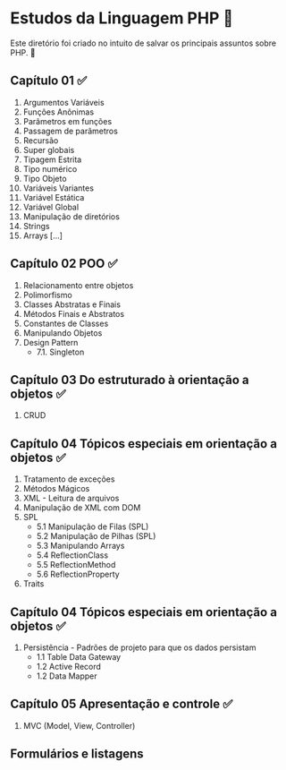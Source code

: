 # Estudos da Linguagem PHP :bookmark:

Este diretório foi criado no intuito de salvar os principais assuntos sobre PHP. :notebook:

## Capítulo 01  :white_check_mark:

1. Argumentos Variáveis
2. Funções Anônimas
3. Parâmetros em funções
4. Passagem de parâmetros
5. Recursão
6. Super globais
7. Tipagem Estrita
8. Tipo numérico
9. Tipo Objeto
10. Variáveis Variantes
11. Variável Estática
12. Variável Global
13. Manipulação de diretórios
13. Strings
14. Arrays [...]


## Capítulo 02 POO :white_check_mark:

1. Relacionamento entre objetos
2. Polimorfismo
3. Classes Abstratas e Finais
4. Métodos Finais e Abstratos
5. Constantes de Classes
6. Manipulando Objetos 
7. Design Pattern
    - 7.1. Singleton

## Capítulo 03 Do estruturado à orientação a objetos :white_check_mark:

1. CRUD

## Capítulo 04 Tópicos especiais em orientação a objetos :white_check_mark:

1. Tratamento de exceções
2. Métodos Mágicos
3. XML - Leitura de arquivos
4. Manipulação de XML com DOM
5. SPL
    - 5.1 Manipulação de Filas (SPL)
    - 5.2 Manipulação de Pilhas (SPL)
    - 5.3 Manipulando Arrays
    - 5.4 ReflectionClass
    - 5.5 ReflectionMethod
    - 5.6 ReflectionProperty
6. Traits

## Capítulo 04 Tópicos especiais em orientação a objetos :white_check_mark:
1. Persistência - Padrões de projeto para que os dados persistam
    - 1.1 Table Data Gateway
    - 1.2 Active Record
    - 1.2 Data Mapper

## Capítulo 05 Apresentação e controle :white_check_mark:
1. MVC (Model, View, Controller) 

## Formulários e listagens

